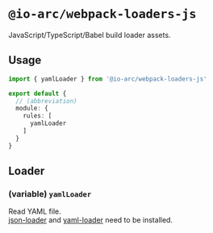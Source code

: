 # `@io-arc/webpack-loaders-js`

JavaScript/TypeScript/Babel build loader assets.

## Usage

```typescript
import { yamlLoader } from '@io-arc/webpack-loaders-js'

export default {
  // (abbreviation)
  module: {
    rules: [
      yamlLoader
    ]
  }
}
```

## Loader

### (variable) `yamlLoader`

Read YAML file.  
[json-loader](https://webpack.js.org/loaders/json-loader/) and [yaml-loader](https://github.com/eemeli/yaml-loader) need to be installed.